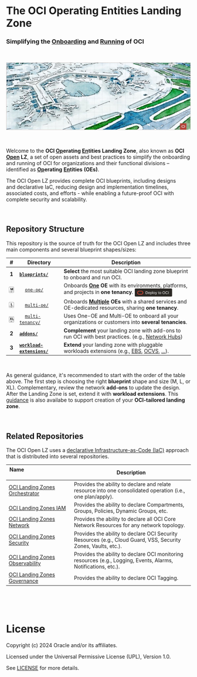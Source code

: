 # **The OCI Operating Entities Landing Zone** 

### Simplifying the [Onboarding](#) and [Running](#) of OCI

&nbsp; 

<img src="commons/images/oci_open_lz.jpg" width="1200" >

&nbsp; 

Welcome to the **OCI [Op](#)erating [En](#)tities Landing Zone**, also known as **OCI [Open](#) LZ**, a set of open assets and best practices to simplify the onboarding and running of OCI for organizations and their functional divisions &ndash; identified as  [**Op**](#)**erating** [**En**](#)**tities** **(OEs)**. 

The OCI Open LZ provides complete OCI blueprints, including designs and declarative IaC, reducing design and implementation timelines, associated costs, and efforts - while enabling a future-proof OCI with complete security and scalability.

&nbsp; 


## Repository Structure

This repository is the source of truth for the OCI Open LZ and includes three main components and several blueprint shapes/sizes:

| # | Directory | Description |
|:----------------------: | ------------ | ------------- |
| **1** | **[`blueprints/`](blueprints/)** | **Select** the most suitable OCI landing zone blueprint to onboard and run OCI. |
| <img src="commons/images/size_m.svg" width="23" align="center"> |&nbsp; &nbsp; [`one-oe/`](blueprints/one-oe/) |  Onboards **[One](/one-oe/readme.md) OE** with its environments, platforms, and projects in **one tenancy**. [<img src="commons/images/DeployToOCI.svg"  height="22" align="center">](/blueprints/one-oe/runtime/one-click/readme.md)|
|  <img src="commons/images/size_l.svg" width="23" align="center"> |&nbsp; &nbsp; [`multi-oe/`](blueprints/multi-oe/) |  Onboards **[Multiple](/multi-oe/readme.md) OEs** with a shared services and OE-dedicated resources, sharing **one tenancy**. |
| <img src="commons/images/size_xl.svg" width="23" align="center">  |&nbsp; &nbsp; [`multi-tenancy/`](blueprints/) | Uses One-OE and Multi-OE to onboard all your organizations or customers into **several tenancies**.
**2** |**[`addons/`](addons/)** | **Complement** your landing zone with add-ons to run OCI with best practices. (e.g., [Network Hubs](/addons/oci-hub-models/readme.md))|
| **3** |**[`workload-extensions/`](workload-extensions/)** | **Extend** your landing zone with pluggable workloads extensions (e.g., [EBS](/workload-extensions/oci-lz-ext-ebs/readme.md), [OCVS](/workload-extensions/oci-lz-ext-ocvs/README.md), [...](/workload-extensions/readme.md)).|

&nbsp; 

As general guidance, it's recommended to start with the order of the table above. The first step is choosing the right **blueprint** shape and size (M, L, or XL). Complementary, review the network **add-ons** to update the design. After the Landing Zone is set, extend it with **workload extensions**. This [guidance](https://github.com/oracle-devrel/technology-engineering/tree/main/landing-zones/tailored_landing_zones) is also availabe to support creation of your **OCI-tailored landing zone**.


&nbsp; 

## Related Repositories

The OCI Open LZ uses a [declarative Infrastructure-as-Code (IaC)](https://github.com/oracle-devrel/technology-engineering/blob/main/landing-zones/commons/oci_landingzones_iac.md) approach that is distributed into several repositories.


| Name   &nbsp; &nbsp; &nbsp; &nbsp; &nbsp; &nbsp; &nbsp; &nbsp; &nbsp; &nbsp; &nbsp; &nbsp; &nbsp; &nbsp; &nbsp; &nbsp; &nbsp; &nbsp; &nbsp; &nbsp; &nbsp; &nbsp; &nbsp; &nbsp; &nbsp; &nbsp; &nbsp; &nbsp; &nbsp; &nbsp; &nbsp; &nbsp; &nbsp; &nbsp; &nbsp; &nbsp;       | Description
| ------------ | -------------
| [OCI Landing Zones Orchestrator][oci-lz-orchestrator] | Provides the ability to declare and relate resource into one consolidated operation (i.e., one plan/apply).
| [OCI Landing Zones IAM][oci-lz-iam] | Provides the ability to declare Compartments, Groups, Policies, Dynamic Groups, etc.
| [OCI Landing Zones Network][oci-lz-network]| Provides the ability to declare all OCI Core Network Resources for any network topology.
| [OCI Landing Zones Security][oci-lz-security] | Provides the ability to declare OCI Security Resources (e.g., Cloud Guard, VSS, Security Zones, Vaults, etc.).
| [OCI Landing Zones Observability][oci-lz-observability] | Provides the ability to declare OCI monitoring resources (e.g., Logging, Events, Alarms, Notifications, etc.).
| [OCI Landing Zones Governance][oci-lz-governance] | Provides the ability to declare OCI Tagging.


&nbsp; 

&nbsp; 

# License

Copyright (c) 2024 Oracle and/or its affiliates.

Licensed under the Universal Permissive License (UPL), Version 1.0.

See [LICENSE](LICENSE) for more details.


[oci-lz-orchestrator]: https://github.com/oracle-quickstart/terraform-oci-landing-zones-orchestrator
[oci-lz-iam]: https://github.com/oracle-quickstart/terraform-oci-cis-landing-zone-iam
[oci-lz-network]: https://github.com/oracle-quickstart/terraform-oci-cis-landing-zone-networking
[oci-lz-security]: https://github.com/oracle-quickstart/terraform-oci-cis-landing-zone-security
[oci-lz-observability]: https://github.com/oracle-quickstart/terraform-oci-cis-landing-zone-observability
[oci-lz-governance]: https://github.com/oracle-quickstart/terraform-oci-cis-landing-zone-governance